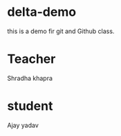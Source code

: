 # delta-demo
this is a demo fir git and Github class.

# Teacher
Shradha khapra

# student
Ajay yadav